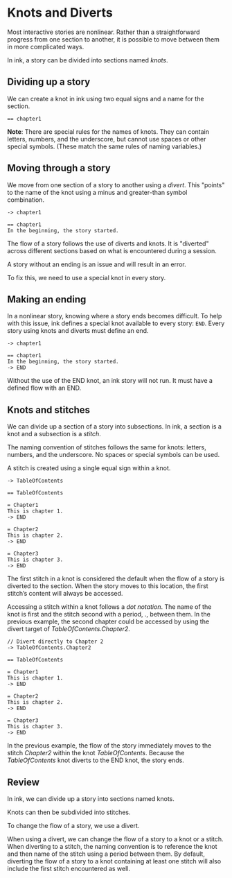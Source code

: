 # Knots and Diverts

Most interactive stories are nonlinear. Rather than a straightforward progress from one section to another, it is possible to move between
them in more complicated ways.

In ink, a story can be divided into sections named *knots*.

## Dividing up a story

We can create a knot in ink using two equal signs and a name for the section.

```ink
== chapter1
```

**Note**: There are special rules for the names of knots. They can contain letters, numbers, and the underscore, but cannot use spaces or
other special symbols. (These match the same rules of naming variables.)

## Moving through a story

We move from one section of a story to another using a *divert*. This "points" to the name of the knot using a minus and greater-than symbol combination.

```ink
-> chapter1

== chapter1
In the beginning, the story started.
```

The flow of a story follows the use of diverts and knots. It is "diverted" across different sections based on what is encountered during
a session.

A story without an ending is an issue and will result in an error.

To fix this, we need to use a special knot in every story.

## Making an ending

In a nonlinear story, knowing where a story ends becomes difficult. To help with this issue, ink defines a special knot available to every
story: `END`. Every story using knots and diverts must define an end.

```ink
-> chapter1

== chapter1
In the beginning, the story started.
-> END
```

Without the use of the END knot, an ink story will not run. It must have a defined flow with an END.

## Knots and stitches

We can divide up a section of a story into subsections. In ink, a section is a knot and a subsection is a *stitch*.

The naming convention of stitches follows the same for knots: letters, numbers, and the underscore. No spaces or special symbols can be used.

A stitch is created using a single equal sign within a knot.

```ink
-> TableOfContents

== TableOfContents

= Chapter1
This is chapter 1.
-> END

= Chapter2
This is chapter 2.
-> END

= Chapter3
This is chapter 3.
-> END
```

The first stitch in a knot is considered the default when the flow of a story is diverted to the section. When the story moves to this location, the first stitch’s content will always be accessed.

Accessing a stitch within a knot follows a *dot notation*. The name of the knot is first and the stitch second with a period, ., between them. In the previous example, the second chapter could be accessed by using the divert target of *TableOfContents.Chapter2*.

```ink
// Divert directly to Chapter 2
-> TableOfContents.Chapter2

== TableOfContents

= Chapter1
This is chapter 1.
-> END

= Chapter2
This is chapter 2.
-> END

= Chapter3
This is chapter 3.
-> END
```

In the previous example, the flow of the story immediately moves to the stitch *Chapter2* within the knot *TableOfContents*. Because the
*TableOfContents* knot diverts to the END knot, the story ends.

## Review

In ink, we can divide up a story into sections named knots.

Knots can then be subdivided into stitches.

To change the flow of a story, we use a divert.

When using a divert, we can change the flow of a story to a knot or a stitch. When diverting to a stitch, the naming convention is to
reference the knot and then name of the stitch using a period between them. By default, diverting the flow of a story to a knot containing at least one stitch will also include the first stitch encountered as well.
